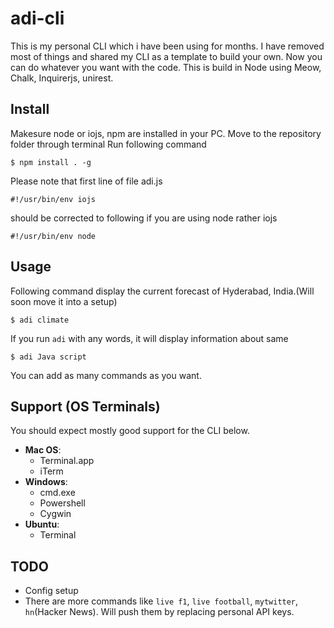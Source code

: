 adi-cli
=======

This is my personal CLI which i have been using for months. I have removed most of things and shared my CLI as a template to build your own. Now you can do whatever you want with the code. This is build in Node using Meow, Chalk, Inquirerjs, unirest.

## Install

Makesure node or iojs, npm are installed in your PC.
Move to the repository folder through terminal
Run following command
```
$ npm install . -g
```

Please note that first line of file adi.js 
```
#!/usr/bin/env iojs
```
should be corrected to following if you are using node rather iojs
```
#!/usr/bin/env node
```

## Usage
Following command display the current forecast of Hyderabad, India.(Will soon move it into a setup)
```
$ adi climate
```

If you run `adi` with any words, it will display information about same
```
$ adi Java script
```

You can add as many commands as you want.

## Support (OS Terminals)

You should expect mostly good support for the CLI below.

- **Mac OS**:
  - Terminal.app
  - iTerm
- **Windows**:
  - cmd.exe
  - Powershell
  - Cygwin
- **Ubuntu**:
  - Terminal

## TODO
- Config setup
- There are more commands like `live f1`, `live football`, `mytwitter`, `hn`(Hacker News). Will push them by replacing personal API keys. 
